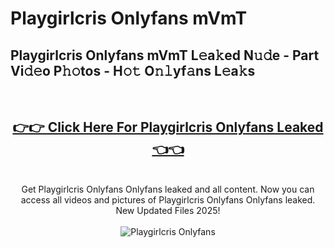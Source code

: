 # Playgirlcris Onlyfans mVmT

<h2>Playgirlcris Onlyfans mVmT  L𝚎a𝚔ed N𝚞𝚍e - Part Vi𝚍𝚎o P𝚑𝚘tos - H𝚘𝚝 O𝚗𝚕yf𝚊ns L𝚎a𝚔s</h2>
<br>
<div align="center">
<h2><a href="https://213.232.235.80/live/video.php?q=playgirlcris-onlyfans" rel="nofollow">👉👉 Click Here For Playgirlcris Onlyfans Leaked 👈👈</a></h2>

<br>
Get Playgirlcris Onlyfans Onlyfans leaked and all content. Now you can access all videos and pictures of Playgirlcris Onlyfans Onlyfans leaked. New Updated Files 2025!
<br>
<br>
<a href="https://213.232.235.80/live/video.php?q=playgirlcris-onlyfans" rel="nofollow" data-target="animated-image.originalLink"><img src="https://i.imgur.com/dJHk4Zq.gif" alt="Playgirlcris Onlyfans" style="max-width: 100%; display: inline-block;" data-target="animated-image.originalImage"></a>
</div>
<br>